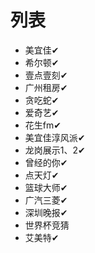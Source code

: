 # 列表

* 美宜佳✔
* 希尔顿✔
* 壹点壹刻✔
* 广州租房✔
* 贪吃蛇✔
* 爱奇艺✔
* 花生fm✔
* 美宜佳淳风派✔
* 龙岗展示1、2✔
* 曾经的你✔
* 点天灯✔
* 篮球大师✔
* 广汽三菱✔
* 深圳晚报✔
* 世界杯竞猜
* 艾美特✔


